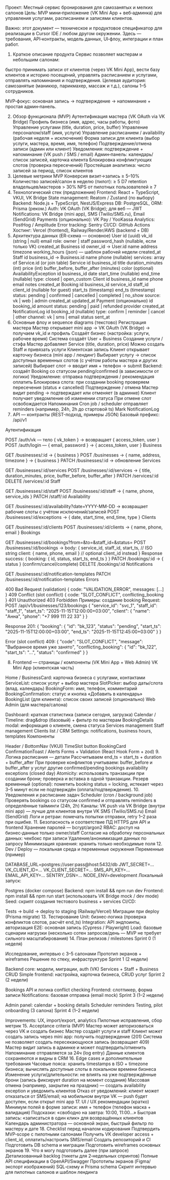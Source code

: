 Проект: Местный сервис бронирования для самозанятых и мелких салонов
Цель: MVP мини‑приложение (VK Mini App + веб‑админка) для управления услугами, расписанием и записями клиентов.

Важно: этот документ — техническое и продуктовое спецификатор для реализации в Cursor IDE / любом другом окружении. Здесь — требования, API‑контракты, модель данных, UI‑флоу, интеграции и план работ.

1. Краткое описание продукта
Сервис позволяет мастерам и небольшим салонам:

быстро принимать записи от клиентов (через VK Mini App),
вести базу клиентов и историю посещений,
управлять расписанием и услугами,
отправлять напоминания и подтверждения.
Целевая аудитория: самозанятые (маникюр, парикмахер, массаж и т.д.), салоны 1–5 сотрудников.

MVP‑фокус: основная запись → подтверждение → напоминание + простая админ‑панель.

2. Обзор функционала (MVP)
Аутентификация мастера (VK OAuth via VK Bridge)
Профиль бизнеса (имя, адрес, часы работы, фото)
Управление услугами (title, duration, price, buffer)
Управление персоналом/staff (имя, услуги)
Управление расписанием / availability (рабочая неделя + исключения)
Форма записи для клиента (выбор услуги, мастера, время, имя, телефон)
Подтверждение/отмена записи (админ или клиент)
Уведомления: подтверждение + напоминание (VK push / SMS / email)
Админ‑панель: календарь/список записей, карточка клиента
Блокировка конфликтующих слотов (проверка пересечений)
Простейшая аналитика: число записей за период, список клиентов
3. Целевые метрики MVP
Конверсия визит→запись ≥ 5–10%
Количество записей/салон в неделю (пилот): ≥ 5
D7 retention владельцев/мастеров > 30%
NPS от пилотных пользователей ≥ 7
4. Технологический стек (предложение)
Frontend: React + TypeScript, VKUI, VK Bridge
State management: Reatom / Zustand (по выбору)
Backend: Node.js + TypeScript, NestJS/Express
DB: PostgreSQL, ORM: Prisma (реком.)
Auth: VK OAuth (VK Bridge); для веб — JWT
Notifications: VK Bridge (mini app), SMS (Twilio/SMS.ru), Email (SendGrid)
Payments (опционально): VK Pay / YooKassa
Analytics: PostHog / Amplitude
Error tracking: Sentry
CI/CD: GitHub Actions
Хостинг: Vercel (frontend), Railway/Render/AWS (backend + DB)
5. Архитектура данных (ER‑схема — основное)
User
id (uuid)
vk_id (string | null)
email
role: owner | staff
password_hash (nullable, если только VK)
created_at
Business
id
owner_id -> User.id
name
address
timezone
working_hours (json) — шаблон рабочей недели
created_at
Staff
id
business_id -> Business.id
name
phone (nullable)
services: array of Service.id (or join table)
Service
id
business_id
title
duration_minutes (int)
price (int)
buffer_before, buffer_after (minutes)
color (optional)
AvailabilityException
id
business_id
date
start_time (nullable)
end_time (nullable)
type: closed | open_custom
Client
id
business_id
name
phone
email
notes
created_at
Booking
id
business_id
service_id
staff_id
client_id (nullable for guest)
start_ts (timestamp)
end_ts (timestamp)
status: pending | confirmed | cancelled | completed | no_show
source: vk | web | admin
created_at
updated_at
Payment (опционально)
id
booking_id
amount
status: pending | paid | refunded
provider
created_at
NotificationLog
id
booking_id (nullable)
type: confirm | reminder | cancel | other
channel: vk | sms | email
status
sent_at
6. Основные флоу и sequence diagrams (текстово)
Регистрация мастера
Мастер открывает mini app → VK OAuth (VK Bridge) → получаем vk_id и профиль
Создаёт бизнес (настройка: услуги, рабочее время)
Система создаёт User + Business
Создание услуги / стэфа
Мастер добавляет Service (title, duration, price)
Можно создать Staff и привязать услуги
Клиентская запись
Клиент открывает карточку бизнеса (mini app / лендинг)
Выбирает услугу → список доступных временных слотов (с учётом работы мастера и других записей)
Выбирает слот → вводит имя + телефон → submit
Backend: создаёт Booking со статусом pending/confirmed (в зависимости от логики)
Уведомление: отправка подтверждения / рекомендация оплатить
Блокировка слота: при создании booking проверяем пересечения (status ≠ cancelled)
Подтверждение / отмена
Мастер видит pending → подтверждает или отменяет (в админке)
Клиент получает уведомление об изменении статуса
При отмене слот освобождается
Напоминания
Cron job / scheduler отправляет reminders (например, 24h, 2h до стартовой ts)
Mark NotificationLog
7. API — контракты (REST-подход, примеры JSON)
Базовый префикс: /api/v1

Аутентификация

POST /auth/vk — тело { vk_token } → возвращает { access_token, user }
POST /auth/login — { email, password } → { access_token, user }
Business

GET /businesses/:id → { business }
POST /businesses → { name, address, timezone } → { business }
PATCH /businesses/:id → обновление
Services

GET /businesses/:id/services
POST /businesses/:id/services → { title, duration_minutes, price, buffer_before, buffer_after }
PATCH /services/:id
DELETE /services/:id
Staff

GET /businesses/:id/staff
POST /businesses/:id/staff → { name, phone, service_ids }
PATCH /staff/:id
Availability

GET /businesses/:id/availability?date=YYYY-MM-DD → возвращает рабочие слоты с учётом исключений/записей
POST /businesses/:id/exceptions → { date, start_time, end_time, type }
Clients

GET /businesses/:id/clients
POST /businesses/:id/clients → { name, phone, email }
Bookings

GET /businesses/:id/bookings?from=&to=&staff_id=&status=
POST /businesses/:id/bookings → body:
{
service_id,
staff_id,
start_ts, // ISO string
client: { name, phone, email } // optional client_id instead
}
Response success: { booking: { id, status, start_ts, end_ts } }
PATCH /bookings/:id → { status } (confirm/cancel/complete)
DELETE /bookings/:id
Notifications

GET /businesses/:id/notification-templates
PATCH /businesses/:id/notification-templates
Errors

400 Bad Request (validation) { code: "VALIDATION_ERROR", messages: [...] }
409 Conflict (slot conflict) { code: "SLOT_CONFLICT", conflicting_booking }
401 Unauthorized
403 Forbidden
Примеры: создание booking
Request:
POST /api/v1/businesses/123/bookings
{
"service_id": "svc_1",
"staff_id": "staff_1",
"start_ts": "2025-11-15T12:00:00+03:00",
"client": { "name": "Анна", "phone": "+7 999 111 22 33" }
}

Response 201:
{
"booking": {
"id": "bk_123",
"status": "pending",
"start_ts": "2025-11-15T12:00:00+03:00",
"end_ts": "2025-11-15T12:45:00+03:00"
}
}

Error (slot conflict) 409:
{
"code": "SLOT_CONFLICT",
"message": "Выбранное время уже занято",
"conflicting_booking": { "id": "bk_122", "start_ts": "...", "status": "confirmed" }
}

8. Frontend — страницы / компоненты (VK Mini App + Web Admin)
VK Mini App (клиентская часть)

Home / BusinessCard: карточка бизнеса с услугами, контактами
ServiceList: список услуг + выбор мастера
SlotPicker: выбор даты/слота (влад. календарь)
BookingForm: имя, телефон, комментарий
BookingConfirmation: статус и кнопка «Добавить в календарь»
BookingList (для клиента): список своих записей (опционально)
Web Admin (для мастера/салона)

Dashboard: краткая статистика (записи сегодня, загрузка)
Calendar / Timeline: drag&drop (базовый) + фильтр по мастерам
BookingDetails modal: информация о клиенте, смена статуса
Services management
Staff management
Clients list / CRM
Settings: notifications, business hours, templates
Компоненты

Header / BottomNav (VKUI)
TimeSlot button
BookingCard
ConfirmationToast / Alerts
Forms + Validation (React Hook Form + zod)
9. Логика расписания — детали
Рассчитываем end_ts = start_ts + duration + buffer_after
При проверке конфликтов учитываем:
buffer_before и buffer_after у услуг
другие confirmed/pending bookings
availability exceptions (closed day)
Atomicity: использовать транзакции при создании брони; проверка и вставка в одной транзакции.
Резерв временный (optional): пометить booking status = locking, истекает через 3–5 минут если не подтверждён (оплата/подтверждение).
10. Уведомления и расписание задач
Scheduler (cron / background job)
Проверять bookings со статусом confirmed и отправлять reminders в определённые тайминги (24h, 2h)
Каналы:
VK push via VK Bridge (внутри mini app) — лучше для клиентов внутри VK
SMS (Twilio/SMS.ru)
Email (SendGrid)
Логи и ретраи: помечать попытки отправки, retry 1–2 раза при ошибке.
11. Безопасность и соответствие ПД
HTTPS для API и frontend
Хранение паролей — bcrypt/argon2
RBAC: доступ на бизнес‑данные только owner/staff
Согласие на обработку персональных данных: чекбокс при записи
Удаление/анонимизация данных по запросу
Минимизация хранения: хранить только необходимые поля
12. Dev / Deploy — локальная среда и переменные окружения
Переменные (пример)

DATABASE_URL=postgres://user:pass@host:5432/db
JWT_SECRET=...
VK_CLIENT_ID=...
VK_CLIENT_SECRET=...
SMS_API_KEY=...
EMAIL_API_KEY=...
SENTRY_DSN=...
NODE_ENV=development
Локальный запуск:

Postgres (docker compose)
Backend: npm install && npm run dev
Frontend: npm install && npm run start (использовать VK Bridge mock / dev mode)
Seed: скрипт создания тестового business + services
CI/CD:

Tests → build → deploy to staging (Railway/Vercel)
Миграции при deploy (Prisma migrate)
13. Тестирование
Unit: бизнес‑логика (проверка конфликтов слотов, расчёт end_ts)
Integration: API эндпоинты, авторизация
E2E: основная запись (Cypress / Playwright)
Load: базовые сценарии нагрузки (несколько сотен запросов/день — MVP не требует сильного масштабирования)
14. План релизов / milestones
Sprint 0 (1 неделя)

Исследование, интервью с 3–5 салонами
Прототип экранов + wireframes
Решение по стеку, инфраструктуре
Sprint 1 (2 недели)

Backend core: модели, миграции, auth (VK)
Services + Staff + Business CRUD
Simple frontend: настройка, карточка бизнеса, CRUD услуг
Sprint 2 (2 недели)

Bookings API и логика conflict checking
Frontend: слотпикер, форма записи
Notifications: базовая отправка (email mock)
Sprint 3 (1–2 недели)

Admin panel: calendar + booking details
Scheduler reminders
Testing, pilot onboarding (3 салона)
Sprint 4 (1–2 недели)

Improvements: UX, import/export, analytics
Пилотные исправления, сбор метрик
15. Acceptance criteria (MVP)
Мастер может авторизоваться через VK и создать бизнес
Мастер создаёт услуги и staff
Клиент может создать запись через mini app: получить подтверждение (201)
Система не позволяет создать пересекающуюся запись (возвращает 409)
Мастер видит запись в админке и может подтвердить/отменить
Напоминание отправляется за 24ч (log entry)
Данные клиентов сохраняются и видны в CRM
16. Edge cases и дополнительные требования
Часовые пояса: хранить timestamps в ISO + timezone бизнеса; вычислять доступные слоты в локальном времени бизнеса
Изменение услуги/длительности: не влиять на уже подтверждённые брони (запись фиксирует duration на момент создания)
Массовая отмена (например, закрытие на праздник) — создать availability exception и уведомить клиентов
Отказ от уведомлений: клиент может отказаться от SMS/email; на мобильном внутри VK — push будет доступен, если открыт mini app
17. UI / UX рекомендации (кратко)
Минимум полей в форме записи: имя + телефон (телефон маска + валидация)
Подсказки: «свободно на завтра: 10:00, 11:00…»
Быстрая запись: «записаться в один клик» для возвращённых клиентов
Календарь администратора — основной экран, быстрый фильтр по мастеру и дате
18. Checklist перед началом кодирования
Подтвердить MVP‑scope с пилотными салонами
Получить VK developer access + client_id, оплатить/настроить SMS/email
Создать репозиторий и CI
Подготовить DB schema и миграции
Подготовить wireframes основных экранов
19. Что я могу подготовить далее (при запросе)
Детализованный backlog (тикеты для 2‑недельных спринтов)
Полные API спецификации в OpenAPI/Swagger
Прототипы экранов (Figma/экспорт изображений)
SQL‑схему и Prisma schema
Скрипт интервью для пилотных салонов и шаблон лендинга